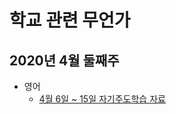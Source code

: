 # 학교 관련 무언가

## 2020년 4월 둘째주

- 영어
  - [4월 6일 ~ 15일 자기주도학습 자료](https://ranolp.github.io/school/English/April%206-15,%20Self-Directed%20Learning.html)


